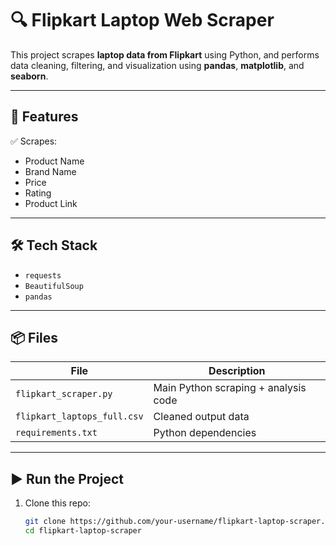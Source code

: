 # 🔍 Flipkart Laptop Web Scraper

This project scrapes **laptop data from Flipkart** using Python, and performs data cleaning, filtering, and visualization using **pandas**, **matplotlib**, and **seaborn**.

---

## 🚀 Features

✅ Scrapes:
- Product Name  
- Brand Name  
- Price  
- Rating  
- Product Link  

---

## 🛠 Tech Stack

- `requests`
- `BeautifulSoup`
- `pandas`


---

## 📦 Files

| File                | Description                           |
|---------------------|---------------------------------------|
| `flipkart_scraper.py` | Main Python scraping + analysis code |
| `flipkart_laptops_full.csv` | Cleaned output data             |
| `requirements.txt`  | Python dependencies                   |

---



## ▶️ Run the Project

1. Clone this repo:
   ```bash
   git clone https://github.com/your-username/flipkart-laptop-scraper.git
   cd flipkart-laptop-scraper
